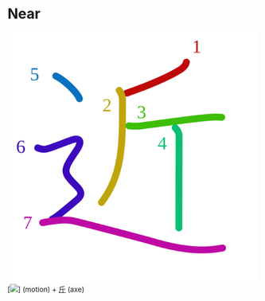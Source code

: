 # Near
![8fd1](../kanji-colorize/8fd1.svg)
[![](http://www.kanjidamage.com/assets/radsmall/moving-0e80c2bf34c8fb0abb4d80bddd87b84d2e0840852ee5f185818858a6f305b652.jpg)] (motion) + [斤](斤.md) (axe) 